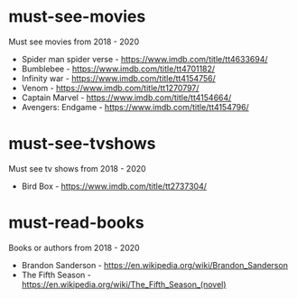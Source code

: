 # must-see-movies
Must see movies from 2018 - 2020

* Spider man spider verse - https://www.imdb.com/title/tt4633694/
* Bumblebee - https://www.imdb.com/title/tt4701182/
* Infinity war - https://www.imdb.com/title/tt4154756/
* Venom - https://www.imdb.com/title/tt1270797/
* Captain Marvel - https://www.imdb.com/title/tt4154664/
* Avengers: Endgame - https://www.imdb.com/title/tt4154796/

# must-see-tvshows
Must see tv shows from 2018 - 2020

* Bird Box - https://www.imdb.com/title/tt2737304/

# must-read-books
Books or authors from 2018 - 2020

* Brandon Sanderson - https://en.wikipedia.org/wiki/Brandon_Sanderson
* The Fifth Season - https://en.wikipedia.org/wiki/The_Fifth_Season_(novel)
